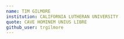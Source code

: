 ```yaml
---
name: TIM GILMORE
institution: CALIFORNIA LUTHERAN UNIVERSITY
quote: CAVE HOMINEM UNIUS LIBRE
github_user: trgilmore
---
```

